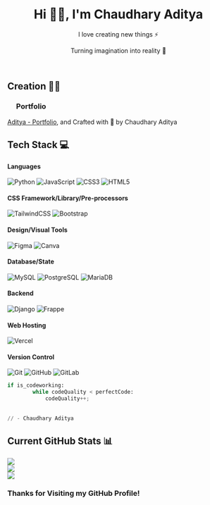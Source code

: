 <h1 align="center"> Hi 👋🏻, I'm Chaudhary Aditya </br> 
</h1>
<p align="center">I love creating new things ⚡</p>
<p align="center">Turning imagination into reality 🚀</p>
<p align="center">

 <a href="https://aditya-portfolio-dusky.vercel.app/" target="_blank"><img alt="" src="https://img.shields.io/badge/Portfolio-000?logo=vercel&logoColor=yellow&style=for-the-badge" style="vertical-align:center" /></a>
<a href="https://x.com/addy_z11" target="_blank"><img alt="" src="https://img.shields.io/badge/Twitter-000?logo=X&logoColor=ffffff&style=for-the-badge" style="vertical-align:center" /></a>
<a href="https://www.linkedin.com/in/aditya-chaudhary-111379247/" target="_blank"><img alt="" src="https://img.shields.io/badge/LinkedIn-000?logo=linkedin&logoColor=0A66C2&style=for-the-badge" style="vertical-align:center" /></a>
<a href="https://instagram.com/addy_z11" target="_blank"><img alt="" src="https://img.shields.io/badge/Instagram-000?style=for-the-badge&logo=Instagram&logoColor=E4405F" style="vertical-align:center" /></a></p>

## Creation 👨‍💻


### <img src="https://itsvg.in/favicon.ico" width="16px" />  Portfolio 
[Aditya - Portfolio](https://aditya-portfolio-dusky.vercel.app/),
<coded/> and Crafted with 💛 by Chaudhary Aditya




## Tech Stack 💻
#### Languages
![Python](https://img.shields.io/badge/python-3670A0?style=for-the-badge&logo=python&logoColor=ffdd54)
![JavaScript](https://img.shields.io/badge/-JavaScript-000?style=for-the-badge&logo=javascript)
![CSS3](https://img.shields.io/badge/-CSS3-000?style=for-the-badge&logo=css3)
![HTML5](https://img.shields.io/badge/-HTML5-000?style=for-the-badge&logo=html5)


#### CSS Framework/Library/Pre-processors
![TailwindCSS](https://img.shields.io/badge/-TailwindCSS-000?style=for-the-badge&logo=tailwind-css)
![Bootstrap](https://img.shields.io/badge/-Bootstrap-000?style=for-the-badge&logo=bootstrap)

#### Design/Visual Tools
![Figma](https://img.shields.io/badge/-Figma-000?style=for-the-badge&logo=figma)
![Canva](https://img.shields.io/badge/-Canva-000?style=for-the-badge&logo=canva)


#### Database/State
![MySQL](https://img.shields.io/badge/mysql-%234479A1.svg?style=for-the-badge&logo=mysql&logoColor=white)
![PostgreSQL](https://img.shields.io/badge/postgresql-%23336791.svg?style=for-the-badge&logo=postgresql&logoColor=white)
![MariaDB](https://img.shields.io/badge/mariadb-%23003545.svg?style=for-the-badge&logo=mariadb&logoColor=white)


#### Backend
![Django](https://img.shields.io/badge/django-%23092E20.svg?style=for-the-badge&logo=django&logoColor=white)
![Frappe](https://img.shields.io/badge/frappe-%230076C8.svg?style=for-the-badge&logo=frappe&logoColor=white)

#### Web Hosting
![Vercel](https://img.shields.io/badge/-Vercel-000?style=for-the-badge&logo=vercel)



#### Version Control
![Git](https://img.shields.io/badge/-Git-000?style=for-the-badge&logo=git)
![GitHub](https://img.shields.io/badge/-GitHub-000?style=for-the-badge&logo=github)
![GitLab](https://img.shields.io/badge/gitlab-%23181717.svg?style=for-the-badge&logo=gitlab&logoColor=white)

``` python
if is_codeworking:
        while codeQuality < perfectCode:
            codeQuality++;
            
        
// - Chaudhary Aditya
```
## Current GitHub Stats 📊
![](https://github-readme-stats.vercel.app/api?username=AdityaK0&theme=dark&hide_border=false&include_all_commits=true&count_private=false)<br/>
![](https://github-readme-streak-stats.herokuapp.com/?user=AdityaK0&theme=dark&hide_border=false)<br/>
![](https://github-readme-stats.vercel.app/api/top-langs/?username=AdityaK0&theme=dark&hide_border=false&include_all_commits=true&count_private=false&layout=compact)


### Thanks for Visiting my GitHub Profile!

